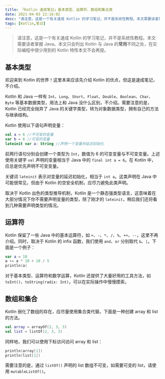 ```yaml
---
title: 「Kotlin 速成笔记」基本类型、运算符、数组和集合类
date: 2021-04-03 22:16:02
desc: "请注意，这是一个有关速成 Kotlin 的学习笔记，并不是系统性教程。本文需要读者掌握 Java。本文只会列出 Kotlin 与 Java 的常用不同之处，在实际编程中很少用到的 Kotlin 特性本文不会再提。"
tags: [Kotlin,笔记]
---
```


> 请注意，这是一个有关速成 Kotlin 的学习笔记，并不是系统性教程。本文需要读者掌握 Java。本文只会列出 Kotlin 与 Java 的**常用**不同之处，在实际编程中很少用到的 Kotlin 特性本文不会再提。

## 基本类型

欢迎来到 Kotlin 的世界！这里本来应该先介绍 Kotlin 的优点，但这是速成笔记，不介绍。

Kotlin 和 Java 一样有 `Int`、`Long`、`Short`、`Float`、`Double`、`Boolean`、`Char`、`Byte` 等基本数据类型，用法上和 Java 没什么区别，不介绍。需要注意的是，Kotlin 已经完全抛弃了 Java 的关键字类型，转为对象数据类型，拥有自己的方法与继承结构。

Kotlin 使用以下语句声明变量：

```kotlin
val a = 6 //不可变的变量
var b = 6 //可变的变量
lateinit var a: String //声明一个变量并延迟初始化
```

前两行语句分别会创建一个类型为 `Int`，数值为 6 的可变变量与不可变变量。上述使用关键字 `val` 声明的变量相当于 Java 中的 `final int a = 6`。在 Kotlin 中，应总是优先声明不可变变量。

关键词 `lateinit` 表示对变量的延迟初始化，相当于 `int a`。这类声明在 Java 中可能很常见，但由于 Kotlin 的空安全机制，应尽力避免此类声明。

取决于 Kotlin 出色的类型推导机制，Kotlin 是一个静态强类型语言，这意味着在大部分情况下你不需要声明变量的类型，除了刚才的 `lateinit`，稍后我们还将看到几种需要声明类型的情况。

## 运算符

Kotlin 保留了一些 Java 中的基本运算符，如 `+`、`-`、`*`、`/`、`%`、`++`、`--`，这里不再介绍。同时，取决于 Kotlin 的 infix 函数，我们使用 `and`、`or` 分别取代 `&`、`|`。下面是一个例子：

```kotlin
var a = 10
a += a * 10 + 10 / 5
println(a)
```

对于基本类型、运算符和数学运算，Kotlin 还提供了大量好用的工具方法，如 `toInt()`、`toString(radix: Int)`，可以在实际操作中慢慢摸索。

## 数组和集合

Kotlin 弱化了数组的存在，应尽量使用集合类代替。下面是一种创建 array 和 list 的方法。

```kotlin
val array = arrayOf(2, 3, 3)
val list = listOf(2, 3, 3)
```

同样地，我们可以使用下标访问访问 array 和 list：

```kotlin
println(array[1])
println(list[1])
```

需要注意的是，通过 `listOf()` 声明的 list 数组不可变，如需要可变的 list，请使用 `mutableListOf()`。